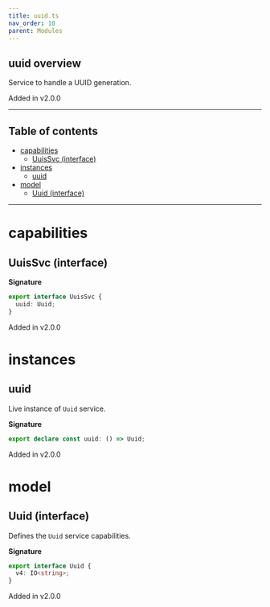 ```yaml
---
title: uuid.ts
nav_order: 10
parent: Modules
---
```


## uuid overview

Service to handle a UUID generation.

Added in v2.0.0

---

<h2 class="text-delta">Table of contents</h2>

- [capabilities](#capabilities)
  - [UuisSvc (interface)](#uuissvc-interface)
- [instances](#instances)
  - [uuid](#uuid)
- [model](#model)
  - [Uuid (interface)](#uuid-interface)

---

# capabilities

## UuisSvc (interface)

**Signature**

```ts
export interface UuisSvc {
  uuid: Uuid;
}
```

Added in v2.0.0

# instances

## uuid

Live instance of `Uuid` service.

**Signature**

```ts
export declare const uuid: () => Uuid;
```

Added in v2.0.0

# model

## Uuid (interface)

Defines the `Uuid` service capabilities.

**Signature**

```ts
export interface Uuid {
  v4: IO<string>;
}
```

Added in v2.0.0
